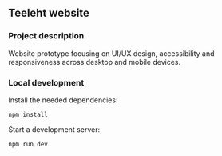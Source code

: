 ## Teeleht website

### Project description

Website prototype focusing on UI/UX design, accessibility and responsiveness across desktop and mobile devices.

### Local development
Install the needed dependencies:
```
npm install
```
Start a development server:
```
npm run dev
```
